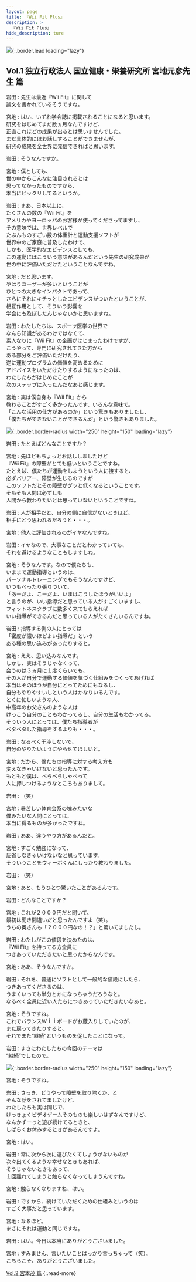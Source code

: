 ```yaml
---
layout: page
title: 『Wii Fit Plus』
description: >
  『Wii Fit Plus』
hide_description: ture
---
```


![](/others/interviews/jp/wii/rfpj/vol1/img/mainvisual5.jpg){:.border.lead loading="lazy"}

## Vol.1 独立行政法人 国立健康・栄養研究所 宮地元彦先生 篇

岩田
: 先生は最近『Wii Fit』に関して<br>論文を書かれているそうですね。

宮地
: はい、いずれ学会誌に掲載されることになると思います。<br>研究をはじめてまだ数ヵ月なんですけど、<br>正直これほどの成果が出るとは思いませんでした。<br>まだ具体的にはお話しすることができませんが、<br>研究の成果を全世界に発信できればと思います。

岩田
: そうなんですか。

宮地
: 僕としても、<br>世の中からこんなに注目されるとは<br>思ってなかったものですから、<br>本当にビックリしてるというか。

岩田
: まあ、日本以上に、<br>たくさんの数の『Wii Fit』を<br>アメリカやヨーロッパのお客様が使ってくださってますし、<br>その意味では、世界レベルで<br>たぶんものすごい数の体重計と運動支援ソフトが<br>世界中のご家庭に普及したわけで、<br>しかも、医学的なエビデンスとしても、<br>この運動にはこういう意味があるんだという先生の研究成果が<br>世の中に評価いただけたということなんですね。

宮地
: だと思います。<br>やはりユーザーが多いということが<br>ひとつの大きなインパクトであって、<br>さらにそれにキチッとしたエビデンスがついたということが、<br>相互作用として、そういう影響を<br>学会にも及ぼしたんじゃないかと思いますね。

岩田
: わたしたちは、スポーツ医学の世界で<br>なんら知識があるわけではなくて、<br>素人なりに『Wii Fit』の企画がはじまったわけですが、<br>こうやって、専門に研究されてきた方から<br>ある部分をご評価いただけたり、<br>逆に運動プログラムの価値を高めるために<br>アドバイスをいただけたりするようになったのは、<br>わたしたちがはじめたことが<br>次のステップに入ったんだなあと感じます。

宮地
: 実は僕自身も『Wii Fit』から<br>教わることがすごく多かったんです、いろんな意味で。<br>「こんな活用の仕方があるのか」という驚きもありましたし、<br>「僕たちができないことができるんだ」という驚きもありました。

![](/others/interviews/jp/wii/rfpj/vol1/img/photo10.jpg){:.border.border-radius width="250" height="150" loading="lazy"}

岩田
: たとえばどんなことですか？

宮地
: 先ほどもちょっとお話ししましたけど<br>『Wii Fit』の障壁がとても低いということですね。<br>たとえば、僕たちが運動をしようという人に接すると、<br>必ずバリアー、障壁が生じるのですが<br>このソフトだとその障壁がグッと低くなるということです。<br>そもそも人間は必ずしも<br>人間から教わりたいとは思っていないということですね。

岩田
: 人が相手だと、自分の側に自信がないときほど、<br>相手にどう思われるだろうと・・・。

宮地
: 他人に評価されるのがイヤなんですね。

岩田
: イヤなので、大事なことだとわかっていても、<br>それを避けるようなこともしますしね。

宮地
: そうなんです。なので僕たちも、<br>いままで運動指導というのは、<br>パーソナルトレーニングでもそうなんですけど、<br>いつもべったり張りついて、<br>「あーだよ、こーだよ、いまはこうしたほうがいいよ」<br>と言うのが、いい指導だと思っている人がすごくいますし、<br>フィットネスクラブに数多く来てもらえれば<br>いい指導ができるんだと思っている人がたくさんいるんですね。

岩田
: 指導する側の人にとっては<br>「密度が濃いほどよい指導だ」という<br>ある種の思い込みがあったりすると。

宮地
: ええ、思い込みなんです。<br>しかし、実はそうじゃなくって、<br>会うのは３ヵ月に１度くらいでも、<br>その人が自分で運動する価値を気づく仕組みをつくってあげれば<br>本当はそのほうが自分にとってためにもなるし、<br>自分もやりやすいしという人はかなりいるんです。<br>とくに忙しいような人、<br>中高年のお父さんのような人は<br>けっこう自分のこともわかってるし、自分の生活もわかってる。<br>そういう人にとっては、僕たち指導者が<br>ベタベタした指導をするよりも・・・。

岩田
: なるべく干渉しないで、<br>自分のやりたいようにやらせてほしいと。

宮地
: だから、僕たちの指導に対する考え方も<br>変えなきゃいけないと思ったんです。<br>もともと僕は、べらべらしゃべって<br>人に押しつけるようなところもありまして。

岩田
: （笑）

宮地
: 暑苦しい体育会系の塊みたいな<br>僕みたいな人間にとっては、<br>本当に得るものが多かったですね。

岩田
: ああ、違うやり方があるんだと。

宮地
: すごく勉強になって、<br>反省しなきゃいけないなと思っています。<br>そういうことをウィーボくんにしっかり教わりました。

岩田
: （笑）

宮地
: あと、もうひとつ驚いたことがあるんです。

岩田
: どんなことですか？

宮地
: これが２０００円だと聞いて、<br>最初は聞き間違いだと思ったんですよ（笑）。<br>うちの奥さんも「２０００円なの！？」と驚いてましたし。

岩田
: わたしがこの値段を決めたのは、<br>『Wii Fit』を持ってる方全員に<br>つきあっていただきたいと思ったからなんです。

宮地
: ああ、そうなんですか。

岩田
: それを、普通にソフトとして一般的な値段にしたら、<br>つきあってくださるのは、<br>うまくいっても半分とかになっちゃうだろうなと。<br>なるべく全員に近い人たちにつきあっていただきたいなあと。

宮地
: そうですね。<br>これでバランスＷｉｉボードがお蔵入りしていたのが、<br>また戻ってきたりすると、<br>それでまた“継続”というものを促したことになって。

岩田
: まさにわたしたちの今回のテーマは<br>“継続”でしたので。

![](/others/interviews/jp/wii/rfpj/vol1/img/photo11.jpg){:.border.border-radius width="250" height="150" loading="lazy"}

宮地
: そうですね。

岩田
: さっき、どうやって障壁を取り除くか、と<br>そんな話をされてましたけど、<br>わたしたちも実は同じで、<br>けっきょくビデオゲームそのものも楽しいはずなんですけど、<br>なんかずーっと遊び続けてるときと、<br>しばらくお休みするときがあるんですよ。

宮地
: はい。

岩田
: 常に次から次に遊びたくてしょうがないものが<br>次々出てくるような幸せなときもあれば、<br>そうじゃないときもあって、<br>１回離れてしまうと触らなくなってしまうんですね。

宮地
: 触らなくなりますね、はい。

岩田
: ですから、続けていただくための仕組みというのは<br>すごく大事だと思っています。

宮地
: なるほど。<br>まさにそれは運動と同じですね。

岩田
: はい。今日は本当にありがとうございました。

宮地
: すみません、言いたいことばっかり言っちゃって（笑）。<br>こちらこそ、ありがとうございました。

[Vol.2 宮本茂 篇](../vol2/1.md)
{:.read-more}

